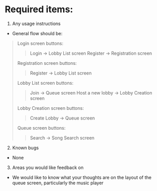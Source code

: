 # Required items:

1. Any usage instructions
* General flow should be:  

>Login screen buttons:
>>Login -> Lobby List screen
>>Register -> Registration screen
>
>Registration screen buttons:
>>Register -> Lobby List screen
>
>Lobby List screen buttons:
>>Join -> Queue screen
>>Host a new lobby -> Lobby Creation screen
>
>Lobby Creation screen buttons:
>>Create Lobby -> Queue screen
>
>Queue screen buttons:
>>Search -> Song Search screen

2. Known bugs
* None

3. Areas you would like feedback on
* We would like to know what your thoughts are on the layout of the queue screen, particularly the music player
